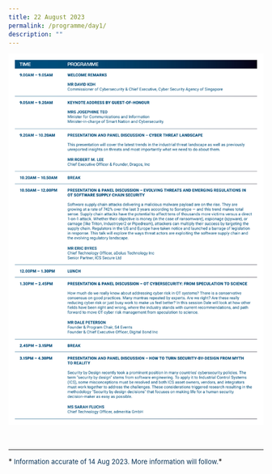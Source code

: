 ```yaml
---
title: 22 August 2023
permalink: /programme/day1/
description: ""
---
```

![](/images/2023%20PROGRAMME/230814_csa%20otcep%202023_programme%20table_day%2001.jpg)

<br>
<hr class="my-3 border-primary">
*<font size="2"><font color="#073255"> Information accurate of 14 Aug 2023. More information will follow.</font></font>*
